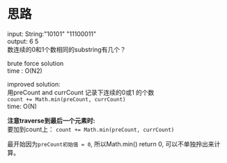 # 思路
input: String:"10101"   "11100011"  
output: 6 				5   
数连续的0和1个数相同的substring有几个？   

brute force solution  
time : O(N2)  

improved solution:  
用preCount and currCount 记录下连续的0或1 的个数  
`count += Math.min(preCount, currCount)`  
time: O(N)  

**注意traverse到最后一个元素时:**  
要加到count上： `count += Math.min(preCount, currCount)`  

最开始因为`preCount初始值 = 0`, 所以Math.min() return 0, 可以不单独拎出来计算。  